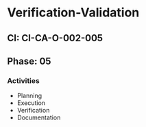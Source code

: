 # Verification-Validation

## CI: CI-CA-O-002-005
## Phase: 05

### Activities
- Planning
- Execution
- Verification
- Documentation
